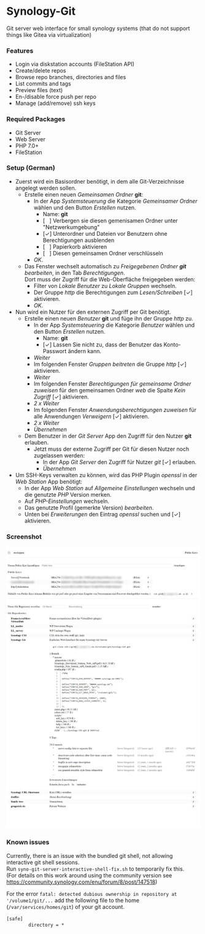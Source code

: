 # Synology-Git
Git server web interface for small synology systems (that do not support things like Gitea via virtualization)

### Features
- Login via diskstation accounts (FileStation API)
- Create/delete repos
- Browse repo branches, directories and files
- List commits and tags
- Preview files (text)
- En-/disable force push per repo
- Manage (add/remove) ssh keys

### Required Packages
- Git Server 
- Web Server
- PHP 7.0+
- FileStation

### Setup (German)
- Zuerst wird ein Basisordner benötigt, in dem alle Git-Verzeichnisse angelegt werden sollen.
    - Erstelle einen neuen <i>Gemeinsamen Ordner</i> <b>git</b>:
        - In der App <i>Systemsteuerung</i> die Kategorie <i>Gemeinsamer Ordner</i> wählen und den Button <i>Erstellen</i> nutzen.
            - Name: <b>git</b>
            - [ &nbsp; ] Verbergen sie diesen gemenisamen Ordner unter "Netzwerkumgebung"
            - [&check;] Unterordner und Dateien vor Benutzern ohne Berechtigungen ausblenden
            - [ &nbsp; ] Papierkorb aktivieren
            - [ &nbsp; ] Diesen gemeinsamen Ordner verschlüsseln
        - <i>OK</i>.
    - Das Fenster wechselt automatisch zu <i>Freigegebenen Ordner <b>git</b> bearbeiten</i>, in den Tab <i>Berechtigungen</i>.<br />
    Dort muss der Zugriff für die Web-Oberfläche freigegeben werden:
        - Filter von <i>Lokale Benutzer</i> zu <i>Lokale Gruppen</i> wechseln.
        - Der Gruppe <i>http</i> die Berechtigungen zum <i>Lesen/Schreiben</i> [&check;] aktivieren.
        - <i>OK</i>.
- Nun wird ein Nutzer für den externen Zugriff per Git benötigt.
    - Erstelle einen neuen <i>Benutzer</i> <b>git</b> und füge ihn der Gruppe <i>http</i> zu.
        - In der App <i>Systemsteuering</i> die Kategorie <i>Benutzer</i> wählen und den Button <i>Erstellen</i> nutzen.
            - Name: <b>git</b>
            - [&check;] Lassen Sie nicht zu, dass der Benutzer das Konto-Passwort ändern kann.
        - <i>Weiter</i>
        - Im folgenden Fenster <i>Gruppen beitreten</i> die Gruppe <i>http</i> [&check;] aktivieren.
        - <i>Weiter</i>
        - Im folgenden Fenster <i>Berechtigungen für gemeinsame Ordner zuweisen</i> für den gemeinsamen Ordner <i>web</i> die Spalte <i>Kein Zugriff</i> [&check;] aktivieren.
        - <i>2 x Weiter</i>
        - Im folgenden Fenster <i>Anwendungsberechtigungen zuweisen</i> für alle Anwendungen <i>Verweigern</i> [&check;] aktivieren.
        - <i>2 x Weiter</i>
        - <i>Übernehmen</i>
    - Dem Benutzer in der <i>Git Server</i> App den Zugriff für den Nutzer <b>git</b> erlauben.
        - Jetzt muss der externe Zugriff per Git für diesen Nutzer noch zugelassen werden:
            - In der App <i>Git Server</i> den Zugriff für Nutzer <i>git</i> [&check;] erlauben.
            - <i>Übernehmen</i>
- Um SSH-Keys verwalten zu können, wird das PHP Plugin <i>openssl</i> in der <i>Web Station</i> App benötigt:
    - In der App <i>Web Station</i> auf <i>Allgemeine Einstellungen</i> wechseln und die genutzte <i>PHP</i> Version merken.
    - Auf <i>PHP-Einstellungen</i> wechseln.
    - Das genutzte Profil (gemerkte Version) <i>bearbeiten</i>.
    - Unten bei <i>Erweiterungen</i> den Eintrag <i>openssl</i> suchen und [&check;] aktivieren.

### Screenshot
![screenshot](docs/screen.png)

### Known issues
Currently, there is an issue with the bundled git shell, not allowing interactive git shell sessions.  
Run `syno-git-server-interactive-shell-fix.sh` to temporarily fix this.  
(For details on this work around using the community version see https://community.synology.com/enu/forum/8/post/147518)

For the error `fatal: detected dubious ownership in repository at '/volume1/git/...` add the following file to the home (`/var/services/homes/git`) of your git account.
``` .gitignore
[safe]
        directory = *
```

